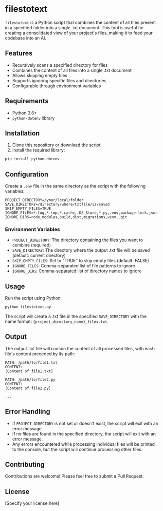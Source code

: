 # filestotext

`filestotext` is a Python script that combines the content of all files present in a specified folder into a single .txt document. This tool is useful for creating a consolidated view of your project's files, making it to feed your codebase into an AI.

## Features

- Recursively scans a specified directory for files
- Combines the content of all files into a single .txt document
- Allows skipping empty files
- Supports ignoring specific files and directories
- Configurable through environment variables

## Requirements

- Python 3.6+
- `python-dotenv` library

## Installation

1. Clone this repository or download the script.
2. Install the required library:

```bash
pip install python-dotenv
```

## Configuration

Create a `.env` file in the same directory as the script with the following variables:

```
PROJECT_DIRECTORY=/your/local/folder
SAVE_DIRECTORY=/directory/where/txtfile/is/saved
SKIP_EMPTY_FILES=TRUE
IGNORE_FILES=*.log,*.tmp,*.cache,.DS_Store,*.py,.env,package-lock.json
IGNORE_DIRS=node_modules,build,dist,migrations,venv,.git
```

### Environment Variables

- `PROJECT_DIRECTORY`: The directory containing the files you want to combine (required)
- `SAVE_DIRECTORY`: The directory where the output .txt file will be saved (default: current directory)
- `SKIP_EMPTY_FILES`: Set to "TRUE" to skip empty files (default: FALSE)
- `IGNORE_FILES`: Comma-separated list of file patterns to ignore
- `IGNORE_DIRS`: Comma-separated list of directory names to ignore

## Usage

Run the script using Python:

```bash
python filestotext.py
```

The script will create a .txt file in the specified `SAVE_DIRECTORY` with the name format: `{project_directory_name}_files.txt`.

## Output

The output .txt file will contain the content of all processed files, with each file's content preceded by its path:

```
PATH: /path/to/file1.txt
CONTENT:
[Content of file1.txt]

PATH: /path/to/file2.py
CONTENT:
[Content of file2.py]

...
```

## Error Handling

- If `PROJECT_DIRECTORY` is not set or doesn't exist, the script will exit with an error message.
- If no files are found in the specified directory, the script will exit with an error message.
- Any errors encountered while processing individual files will be printed to the console, but the script will continue processing other files.

## Contributing

Contributions are welcome! Please feel free to submit a Pull Request.

## License

[Specify your license here]
